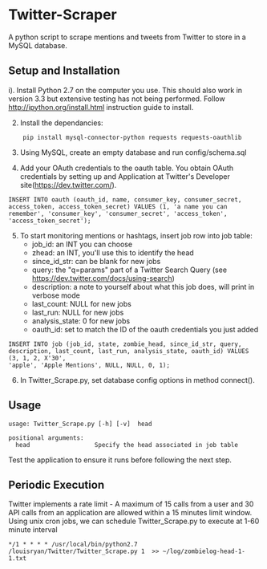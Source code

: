 Twitter-Scraper
==============
A python script to scrape mentions and tweets from Twitter to store in a MySQL database. 


Setup and Installation
----------------------

i). Install Python 2.7 on the computer you use. This should also work in version 3.3 but extensive testing has not being performed. Follow http://ipython.org/install.html instruction guide to install. 

2. Install the dependancies:
```
	pip install mysql-connector-python requests requests-oauthlib
```

3. Using MySQL, create an empty database and run config/schema.sql

4. Add your OAuth credentials to the oauth table. You obtain OAuth credentials by setting up and Application at Twitter's Developer site(https://dev.twitter.com/).

```
INSERT INTO oauth (oauth_id, name, consumer_key, consumer_secret, access_token, access_token_secret) VALUES (1, 'a name you can remember', 'consumer_key', 'consumer_secret', 'access_token', 'access_token_secret');
```

5. To start monitoring mentions or hashtags, insert job row into job table:
	* job_id: an INT you can choose
	* zhead: an INT, you'll use this to identify the head
	* since_id_str: can be blank for new jobs
	* query: the "q=params" part of a Twitter Search Query (see https://dev.twitter.com/docs/using-search)
	* description: a note to yourself about what this job does, will print in verbose mode 
	* last_count: NULL for new jobs
	* last_run: NULL for new jobs
	* analysis_state: 0 for new jobs
	* oauth_id: set to match the ID of the oauth credentials you just added 

```
INSERT INTO job (job_id, state, zombie_head, since_id_str, query, description, last_count, last_run, analysis_state, oauth_id) VALUES (3, 1, 2, X'30', 
'apple', 'Apple Mentions', NULL, NULL, 0, 1);
```

6. In Twitter_Scrape.py, set database config options in method connect(). 

Usage
------
```
usage: Twitter_Scrape.py [-h] [-v]  head

positional arguments:
  head                  Specify the head associated in job table
```

Test the application to ensure it runs before following the next step.

Periodic Execution
------

 Twitter implements a rate limit - A maximum of 15 calls from a user and 30 API calls from an application are allowed within a 15 minutes limit window. Using unix cron jobs, we can schedule Twitter_Scrape.py to execute at 1-60 minute interval

```
*/1 * * * * /usr/local/bin/python2.7 /louisryan/Twitter/Twitter_Scrape.py 1  >> ~/log/zombielog-head-1-1.txt
```
